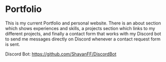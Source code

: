 # Portfolio

This is my current Portfolio and personal website. There is an about section which shows experiences and skills, a projects section which links to my different projects, and finally a contact form that works with my Discord bot to send me messages directly on Discord whenever a contact request form is sent. 

Discord Bot: https://github.com/ShayanFF/DiscordBot
